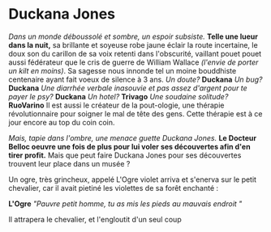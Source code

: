 # Duckana Jones
_Dans un monde déboussolé et sombre, un espoir subsiste._
**Telle une lueur dans la nuit,**
sa brillante et soyeuse robe jaune éclair la route incertaine, le doux son du carillon de sa voix retenti dans l'obscurité, vaillant
pouet pouet aussi fédérateur que le cris de guerre de William Wallace _(l'envie de porter un kilt en moins)_.
Sa sagesse nous innonde tel un moine bouddhiste centenaire ayant fait voeux de silence à 3 ans.
_Un doute?_ **Duckana**
_Un bug?_ **Duckana**
_Une diarrhée verbale inasouvie et pas assez d'argent pour te payer le psy?_ **Duckana**
_Un hotel?_ **Trivago**
_Une soudaine solitude?_ **RuoVarino**
Il est aussi le créateur de la pout-ologie, une thérapie révolutionnaire pour soigner le mal de tête des gens. Cette thérapie est à ce jour encore au top du coin coin.


_Mais, tapie dans l'ombre, une menace guette Duckana Jones._
**Le Docteur Belloc oeuvre une fois de plus pour lui voler ses découvertes afin d'en tirer profit.**
Mais que peut faire Duckana Jones pour ses découvertes trouvent leur place dans un musée ?


Un ogre, très grincheux, appelé L'Ogre violet arriva et s'enerva
sur le petit chevalier, car il avait pietiné les violettes
de sa forêt enchanté :

**L'Ogre** _"Pauvre petit homme, tu as mis les pieds au mauvais endroit "_

Il attrapera le chevalier, et l'engloutit d'un seul coup

